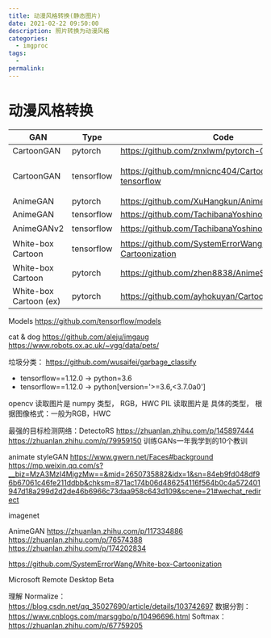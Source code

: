 ```yaml
---
title: 动漫风格转换(静态图片)
date: 2021-02-22 09:50:00
description: 照片转换为动漫风格
categories: 
  - imgproc
tags: 
  - 
permalink:
---
```

# 动漫风格转换



 GAN | Type | Code | Online | Note 
 --- | --- | --- | --- | ---
 CartoonGAN | pytorch | https://github.com/znxlwm/pytorch-CartoonGAN | x | 
 CartoonGAN | tensorflow | https://github.com/mnicnc404/CartoonGan-tensorflow | 自带预训练 | 预训练模型: http://cg.cs.tsinghua.edu.cn/people/~Yongjin/CartoonGAN-Models.rar， 效果较差（图片细节保留不足）
 AnimeGAN | pytorch | https://github.com/XuHangkun/AnimeGAN_in_Pytorch | https://animegan.js.org/ | 
 AnimeGAN | tensorflow | https://github.com/TachibanaYoshino/AnimeGAN | x |
 AnimeGANv2 | tensorflow | https://github.com/TachibanaYoshino/AnimeGANv2 | x ｜ 效果未知
 White-box Cartoon | tensorflow | https://github.com/SystemErrorWang/White-box-Cartoonization | 自带预训练 | 效果最好，应用：https://github.com/margaretmz/cartoonizer-with-tflite
 White-box Cartoon | pytorch | https://github.com/zhen8838/AnimeStylized | x | 
 White-box Cartoon (ex) | pytorch | https://github.com/ayhokuyan/CartooNet | x |


Models
  https://github.com/tensorflow/models

cat & dog
  https://github.com/aleju/imgaug
  https://www.robots.ox.ac.uk/~vgg/data/pets/


垃圾分类：
  https://github.com/wusaifei/garbage_classify

  - tensorflow==1.12.0 -> python=3.6
  - tensorflow==1.12.0 -> python[version='>=3.6,<3.7.0a0']


opencv 读取图片是 numpy 类型， RGB，HWC
PIL 读取图片是 具体的类型， 根据图像格式：一般为RGB，HWC

最强的目标检测网络：DetectoRS
  https://zhuanlan.zhihu.com/p/145897444
https://zhuanlan.zhihu.com/p/79959150
  训练GANs一年我学到的10个教训

animate styleGAN
  https://www.gwern.net/Faces#background
  https://mp.weixin.qq.com/s?__biz=MzA3MzI4MjgzMw==&mid=2650735882&idx=1&sn=84eb9fd048df96b67061c46fe211ddbb&chksm=871ac174b06d486254116f564b0c4a572401947d18a299d2d2de46b6966c73daa958c643d109&scene=21#wechat_redirect

imagenet

AnimeGAN
  https://zhuanlan.zhihu.com/p/117334886
  https://zhuanlan.zhihu.com/p/76574388 
  https://zhuanlan.zhihu.com/p/174202834

  https://github.com/SystemErrorWang/White-box-Cartoonization



Microsoft Remote Desktop Beta


理解 Normalize： https://blog.csdn.net/qq_35027690/article/details/103742697
数据分割：https://www.cnblogs.com/marsggbo/p/10496696.html
Softmax：https://zhuanlan.zhihu.com/p/67759205